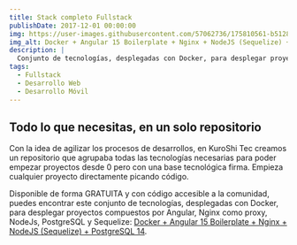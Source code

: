 ```yaml
---
title: Stack completo Fullstack
publishDate: 2017-12-01 00:00:00
img: https://user-images.githubusercontent.com/57062736/175810561-b5128e39-a71e-49cc-984d-7a9f5e3841d4.png
img_alt: Docker + Angular 15 Boilerplate + Nginx + NodeJS (Sequelize) + PostgreSQL 14
description: |
  Conjunto de tecnologías, desplegadas con Docker, para desplegar proyectos compuestos por Angular, Nginx como proxy, NodeJs, PostgreSQL y Sequelize.
tags:
  - Fullstack
  - Desarrollo Web
  - Desarrollo Móvil
---
```


## Todo lo que necesitas, en un solo repositorio

Con la idea de agilizar los procesos de desarrollos, en  KuroShi Tec creamos un repositorio que agrupaba todas las tecnologías necesarias para poder empezar proyectos desde 0 pero con una base tecnológica firma. Empieza cualquier proyecto directamente picando código.

Disponible de forma GRATUITA y con código accesible a la comunidad, puedes encontrar este conjunto de tecnologías, desplegadas con Docker, para desplegar proyectos compuestos por Angular, Nginx como proxy, NodeJs, PostgreSQL y Sequelize: <a href="https://github.com/Inushin/dockerAngularNginxNodePostgreSQL">Docker + Angular 15 Boilerplate + Nginx + NodeJS (Sequelize) + PostgreSQL 14</a>.

